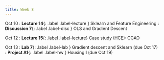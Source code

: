 ```yaml
---
title: Week 8
---
```


Oct 10
: **Lecture 14**{: .label .label-lecture } Sklearn and Feature Engineering
: **Discussion 7**{: .label .label-disc } OLS and Gradient Descent

Oct 12
: **Lecture 15**{: .label .label-lecture} Case study (HCE): CCAO

Oct 13
: **Lab 7**{: .label .label-lab } Gradient descent and Sklearn (due Oct 17)
: **Project A1**{: .label .label-hw } Housing I (due Oct 19)

